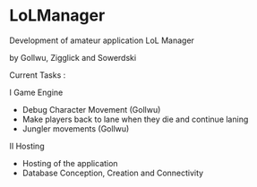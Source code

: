 # LoLManager
Development of amateur application LoL Manager

by Gollwu, Zigglick and Sowerdski

Current Tasks :

I Game Engine
- Debug Character Movement (Gollwu)
- Make players back to lane when they die and continue laning
- Jungler movements (Gollwu)

II Hosting
- Hosting of the application
- Database Conception, Creation and Connectivity


